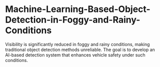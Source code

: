 # Machine-Learning-Based-Object-Detection-in-Foggy-and-Rainy-Conditions
Visibility is significantly reduced in foggy and rainy conditions, making traditional object detection methods unreliable. The goal is to develop an AI-based detection system that enhances vehicle safety under such conditions.
